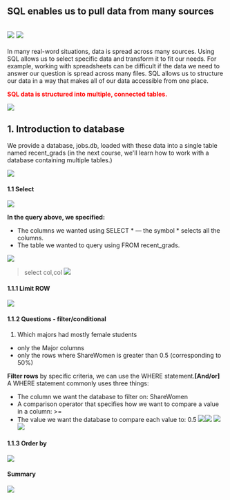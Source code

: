 ## SQL enables us to pull data from many sources
![](.SQL_images/5495ec18.png)
![](.SQL_images/e0d966ea.png)
---

In many real-word situations, data is spread across many sources. 
Using SQL allows us to select specific data and transform it to fit our needs. 
For example, working with spreadsheets can be difficult if the data we need to answer our question is spread across many files. 
SQL allows us to structure our data in a way that makes all of our data accessible from one place.  

<font color='red'>**SQL data is structured into multiple, connected tables.**</font>  

![](.SQL_images/ebb25d86.png)  


## 1. Introduction to database
We provide a database, jobs.db, loaded with these data into a single table named recent_grads 
(in the next course, we'll learn how to work with a database containing multiple tables.)  

![](.SQL_images/0e2003ad.png)

#### 1.1 Select
![](.SQL_images/e4af780a.png)  

**In the query above, we specified:**

- The columns we wanted using SELECT * — the symbol * selects all the columns.
- The table we wanted to query using FROM recent_grads.

![](.SQL_images/e2901a8d.png)

> select col,col
![](.SQL_images/1bf9743c.png)

#### 1.1.1 Limit ROW
![](.SQL_images/23059cac.png)

#### 1.1.2 Questions - filter/conditional
1. Which majors had mostly female students

- only the Major columns
- only the rows where ShareWomen is greater than 0.5 (corresponding to 50%)

**Filter rows** by specific criteria, we can use the WHERE statement.**[And/or]**  
A WHERE statement commonly uses three things:

- The column we want the database to filter on: ShareWomen
- A comparison operator that specifies how we want to compare a value in a column: >=
- The value we want the database to compare each value to: 0.5
![](.SQL_images/1530df85.png)![](.SQL_images/aea5869e.png)
![](.SQL_images/1dcdf53c.png)
![](.SQL_images/12991c81.png)

#### 1.1.3 Order by
![](.SQL_images/f6baa42f.png)

#### Summary
![](.SQL_images/fa0abae4.png)